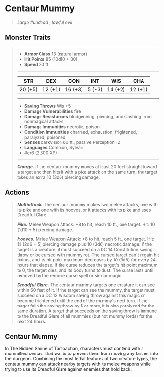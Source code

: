 # Centaur Mummy
>*Large #undead , lawful evil*
## Monster Traits
>___
>- **Armor Class** 13 (natural armor)
>- **Hit Points** 85 (10d10 + 30)
>- **Speed** 30 ft.
>___
>|STR|DEX|CON|INT|WIS|CHA|
>|:---:|:---:|:---:|:---:|:---:|:---:|
>|20 (+5)|12 (+1)|16 (+3)|5 (-3)|14 (+2)|12 (+1)|
>___
>- **Saving Throws** Wis +5
>- **Damage Vulnerabilities** fire
>- **Damage Resistances** bludgeoning, piercing, and slashing from nonmagical attacks
>- **Damage Immunities** necrotic, poison
>- **Condition Immunities** charmed, exhaustion, frightened, paralyzed, poisoned
>- **Senses** darkvision 60 ft., passive Perception 12
>- **Languages** Common, Sylvan
>- #cr6 (2,300 XP)
>___
>***Charge.*** If the centaur mummy moves at least 20 feet straight toward a target and then hits it with a pike attack on the same turn, the target takes an extra 10 (3d6) piercing damage.  
>
## Actions
>***Multiattack.*** The centaur mummy makes two melee attacks, one with its pike and one with its hooves, or it attacks with its pike and uses Dreadful Glare.  
>
>***Pike.*** Melee Weapon Attack: +8 to hit, reach 10 ft., one target. Hit: 10 (1d10 + 5) piercing damage.  
>
>***Hooves.*** Melee Weapon Attack: +8 to hit, reach 5 ft., one target. Hit: 12 (2d6 + 5) piercing damage plus 10 (3d6) necrotic damage. If the target is a creature, it must succeed on a DC 14 Constitution saving throw or be cursed with mummy rot. The cursed target can't regain hit points, and its hit point maximum decreases by 10 (3d6) for every 24 hours that elapse. If the curse reduces the target's hit point maximum to 0, the target dies, and its body turns to dust. The curse lasts until removed by the remove curse spell or similar magic.  
>
>***Dreadful Glare.*** The centaur mummy targets one creature it can see within 60 feet of it. If the target can see the mummy, the target must succeed on a DC 12 Wisdom saving throw against this magic or become frightened until the end of the mummy's next turn. If the target fails the saving throw by 5 or more, it is also paralyzed for the same duration. A target that succeeds on the saving throw is immune to the Dreadful Glare of all mummies (but not mummy lords) for the next 24 hours.
## Centaur Mummy
In The Hidden Shrine of Tamoachan, characters must contend with a mummified centaur that wants to prevent them from moving any farther into the dungeon. Combining the most lethal features of two creature types, the centaur mummy can attack nearby targets with its melee weapons while trying to use its Dreadful Glare against enemies that hold back.